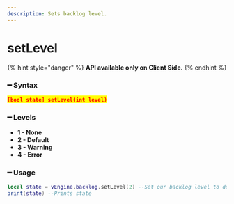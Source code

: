 ```yaml
---
description: Sets backlog level.
---
```


# setLevel

{% hint style="danger" %}
**API available only on Client Side.**
{% endhint %}

### ━ Syntax

<mark style="color:red;">**`[bool state] setLevel(int level)`**</mark>

### ━ Levels

* **1 - None**
* **2 - Default**
* **3 - Warning**
* **4 - Error**

### ━ Usage

```lua
local state = vEngine.backlog.setLevel(2) --Set our backlog level to default mode
print(state) --Prints state
```